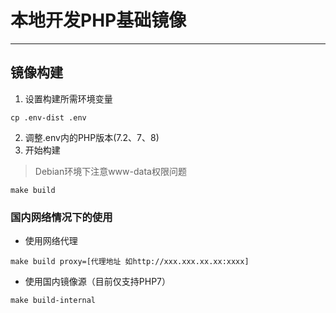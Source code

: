 # 本地开发PHP基础镜像
---
## 镜像构建
1. 设置构建所需环境变量
```
cp .env-dist .env
```
2. 调整.env内的PHP版本(7.2、7、8)
3. 开始构建
> Debian环境下注意www-data权限问题

```
make build
```

### 国内网络情况下的使用
- 使用网络代理
```
make build proxy=[代理地址 如http://xxx.xxx.xx.xx:xxxx]
```

- 使用国内镜像源（目前仅支持PHP7）
```
make build-internal
```
